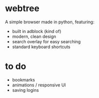 # webtree
A simple browser made in python, featuring:
- built in adblock (kind of)
- modern, clean design
- search overlay for easy searching
- standard keyboard shortcuts

# to do
- bookmarks
- animations / responsive UI
- saving logins

